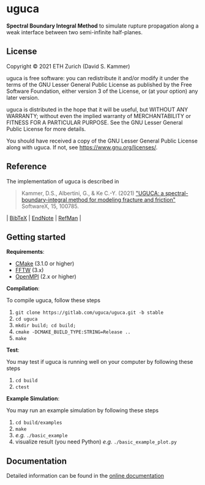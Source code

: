 # uguca

**Spectral Boundary Integral Method** to simulate rupture propagation along a weak interface between two semi-infinite half-planes.

## License

Copyright &copy; 2021 ETH Zurich (David S. Kammer)

uguca is free software: you can redistribute it and/or modify it under the terms of the GNU Lesser General Public License as published by the Free Software Foundation, either version 3 of the License, or (at your option) any later version.

uguca is distributed in the hope that it will be useful, but WITHOUT ANY WARRANTY; without even the implied warranty of MERCHANTABILITY or FITNESS FOR A PARTICULAR PURPOSE.  See the GNU Lesser General Public License for more details.

You should have received a copy of the GNU Lesser General Public License along with uguca.  If not, see <https://www.gnu.org/licenses/>.


## Reference

The implementation of uguca is described in

> Kammer, D.S., Albertini, G., \& Ke C.-Y. (2021) ["UGUCA: a spectral-boundary-integral method for modeling fracture and friction"](https://doi.org/10.1016/j.softx.2021.100785) SoftwareX, 15, 100785.

| [BibTeX](doc/ref/uguca_softwarex.bib)   | [EndNote](doc/ref/uguca_softwarex.enw)   | [RefMan](doc/ref/uguca_softwarex.ris)   |


## Getting started

**Requirements**:

- [CMake](https://cmake.org/) (3.1.0 or higher)
- [FFTW](http://www.fftw.org) (3.x)
- [OpenMPI](https://www.open-mpi.org/) (2.x or higher)


**Compilation**:

To compile uguca, follow these steps

1. `git clone https://gitlab.com/uguca/uguca.git -b stable`
2. `cd uguca`
3. `mkdir build; cd build;`
4. `cmake -DCMAKE_BUILD_TYPE:STRING=Release ..`
5. `make`


**Test**:

You may test if uguca is running well on your computer by following these steps

1. `cd build`
2. `ctest`


**Example Simulation**:

You may run an example simulation by following these steps

1. `cd build/examples`
2. `make`
3. _e.g._ `./basic_example`
4. visualize result (you need Python) _e.g._ `./basic_example_plot.py`


## Documentation

Detailed information can be found in the [online documentation](https://uguca.gitlab.io/uguca/)
